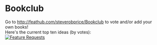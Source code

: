 # Bookclub
Go to http://feathub.com/steverobprice/Bookclub to vote and/or add your own books!<br>
Here's the current top ten ideas (by votes):</br>
[![Feature Requests](http://feathub.com/steverobprice/Bookclub?format=svg)](http://feathub.com/steverobprice/Bookclub)